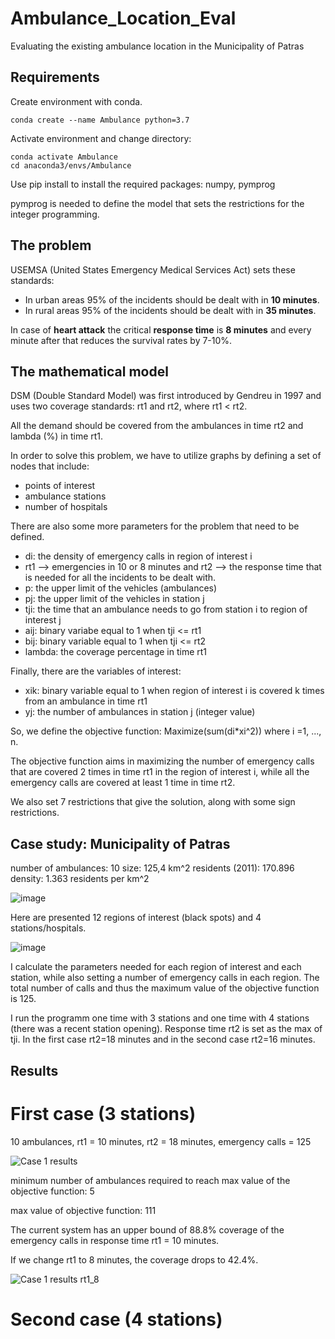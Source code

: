 # Ambulance_Location_Eval
Evaluating the existing ambulance location in the Municipality of Patras


## Requirements

Create environment with conda.

```
conda create --name Ambulance python=3.7
```

Activate environment and change directory:

```
conda activate Ambulance
cd anaconda3/envs/Ambulance
```

Use pip install to install the required packages: numpy, pymprog

pymprog is needed to define the model that sets the restrictions for the integer programming.

## The problem

USEMSA (United States Emergency Medical Services Act) sets these standards:

- In urban areas 95% of the incidents should be dealt with in **10 minutes**.
- In rural areas 95% of the incidents should be dealt with in **35 minutes**.

In case of **heart attack** the critical **response time** is **8 minutes** and every minute after that reduces the survival rates by 7-10%.

## The mathematical model

DSM (Double Standard Model) was first introduced by Gendreu in 1997 and uses two coverage standards: rt1 and rt2, where rt1 < rt2.

All the demand should be covered from the ambulances in time rt2 and lambda (%) in time rt1.

In order to solve this problem, we have to utilize graphs by defining a set of nodes that include:
- points of interest
- ambulance stations
- number of hospitals

There are also some more parameters for the problem that need to be defined.
- di: the density of emergency calls in region of interest i
- rt1 --> emergencies in 10 or 8 minutes and rt2 --> the response time that is needed for all the incidents to be dealt with.
- p: the upper limit of the vehicles (ambulances)
- pj: the upper limit of the vehicles in station j
- tji: the time that an ambulance needs to go from station i to region of interest j
- aij: binary variabe equal to 1 when tji <= rt1
- bij: binary variable equal to 1 when tji <= rt2
- lambda: the coverage percentage in time rt1

Finally, there are the variables of interest:
- xik: binary variable equal to 1 when region of interest i is covered k times from an ambulance in time rt1
- yj: the number of ambulances in station j (integer value)

So, we define the objective function:
Maximize(sum(di*xi^2)) where i =1, ..., n.

The objective function aims in maximizing the number of emergency calls that are covered 2 times in time rt1 in the region of interest i, while all the emergency calls are covered at least 1 time in time rt2.

We also set 7 restrictions that give the solution, along with some sign restrictions.

## Case study: Municipality of Patras

number of ambulances: 10
size: 125,4 km^2 
residents (2011): 170.896
density: 1.363 residents per km^2

![image](https://user-images.githubusercontent.com/24894934/171456625-e9ca7652-a194-4729-9b72-36f987fc2781.png)

Here are presented 12 regions of interest (black spots) and 4 stations/hospitals.

![image](https://user-images.githubusercontent.com/24894934/171456997-90195392-ed91-4cc8-b402-a5085e1a0f63.png)

I calculate the parameters needed for each region of interest and each station, while also setting a number of emergency calls in each region. The total number of calls and thus the maximum value of the objective function is 125.

I run the programm one time with 3 stations and one time with 4 stations (there was a recent station opening). Response time rt2 is set as the max of tji. In the first case rt2=18 minutes and in the second case rt2=16 minutes.

## Results

# First case (3 stations)

10 ambulances, rt1 = 10 minutes, rt2 = 18 minutes, emergency calls = 125

![Case 1 results](https://user-images.githubusercontent.com/24894934/171460688-f41a464b-d7ce-4b3f-8c96-09f1bcec116d.png)

minimum number of ambulances required to reach max value of the objective function: 5

max value of objective function: 111

The current system has an upper bound of 88.8% coverage of the emergency calls in response time rt1 = 10 minutes.

If we change rt1 to 8 minutes, the coverage drops to 42.4%.

![Case 1 results rt1_8](https://user-images.githubusercontent.com/24894934/171461877-28fb638c-45a0-41cd-b533-f2855c96fd62.png)

# Second case (4 stations)



